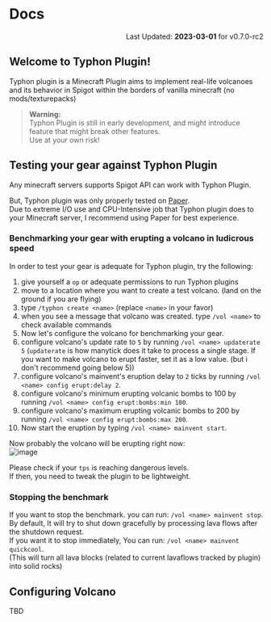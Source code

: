 # Docs
<p align="right">Last Updated: <b>2023-03-01</b> for v0.7.0-rc2</p>

## Welcome to Typhon Plugin!
Typhon plugin is a Minecraft Plugin aims to implement real-life volcanoes and its behavior in Spigot within the borders of vanilla minecraft (no mods/texturepacks)

> **Warning:**  
> Typhon Plugin is still in early development, and might introduce feature that might break other features.  
> Use at your own risk!

##

## Testing your gear against Typhon Plugin
Any minecraft servers supports Spigot API can work with Typhon Plugin. 

But, Typhon plugin was only properly tested on [Paper](https://papermc.io).  
Due to extreme I/O use and CPU-Intensive job that Typhon plugin does to your Minecraft server, I recommend using Paper for best experience.

### Benchmarking your gear with erupting a volcano in ludicrous speed
In order to test your gear is adequate for Typhon plugin, try the following:  

1. give yourself a `op` or adequate permissions to run Typhon plugins
2. move to a location where you want to create a test volcano. (land on the ground if you are flying)
3. type `/typhon create <name>` (replace `<name>` in your favor)
4. when you see a message that volcano was created. type `/vol <name>` to check available commands
5. Now let's configure the volcano for benchmarking your gear.
6. configure volcano's update rate to `5` by running `/vol <name> updaterate 5` 
   (`updaterate` is how manytick does it take to process a single stage. If you want to make volcano to erupt faster, set it as a low value. (but i don't recommend going below 5))
7. configure volcano's mainvent's eruption delay to `2` ticks by running `/vol <name> config erupt:delay 2`.
8. configure volcano's minimum erupting volcanic bombs to 100 by running `/vol <name> config erupt:bombs:min 100`.
9. configure volcano's maximum erupting volcanic bombs to 200 by running `/vol <name> config erupt:bombs:max 200`.
10. Now start the eruption by typing `/vol <name> mainvent start`.  

Now probably the volcano will be erupting right now:  
![image](https://user-images.githubusercontent.com/27724108/126882463-2a55ecec-9c2a-4a7d-8236-5c6603734f8e.png)

Please check if your `tps` is reaching dangerous levels.  
If then, you need to tweak the plugin to be lightweight.  

### Stopping the benchmark
If you want to stop the benchmark. you can run: `/vol <name> mainvent stop`.  
By default, It will try to shut down gracefully by processing lava flows after the shutdown request.  
If you want it to stop immediately, You can run: `/vol <name> mainvent quickcool`.  
(This will turn all lava blocks (related to current lavaflows tracked by plugin) into solid rocks)

## Configuring Volcano
TBD
